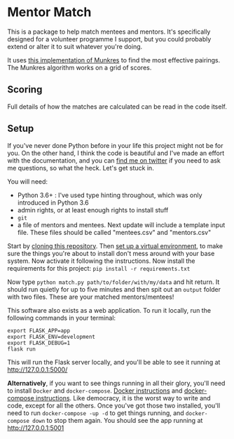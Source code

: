 # Mentor Match

This is a package to help match mentees and mentors. It's specifically designed for a volunteer programme I support, but you could probably extend or alter it to suit whatever you're doing.

It uses [this implementation of Munkres](https://github.com/bmc/munkres) to find the most effective pairings. The Munkres algorithm works on a grid of scores.

## Scoring

Full details of how the matches are calculated can be read in the code itself.

## Setup

If you've never done Python before in your life this project might not be for you. On the other hand, I think the code is
beautiful and I've made an effort with the documentation, and you can [find me on twitter](https://www.twitter.com/jonodrew)
if you need to ask me questions, so what the heck. Let's get stuck in.

You will need:

- Python 3.6+ : I've used type hinting throughout, which was only introduced in Python 3.6
- admin rights, or at least enough rights to install stuff
- `git`
- a file of mentors and mentees. Next update will include a template input file. These files should be called "mentees.csv"
and "mentors.csv"

Start by [cloning this repository](https://docs.github.com/en/github/creating-cloning-and-archiving-repositories/cloning-a-repository-from-github/cloning-a-repository).
Then [set up a virtual environment](https://docs.python.org/3/library/venv.html), to make sure the things you're about to
install don't mess around with your base system. Now activate it following the instructions. Now install the requirements for this
project: `pip install -r requirements.txt`

Now type `python match.py path/to/folder/with/my/data` and hit return. It should run quietly for up to five minutes and then
spit out an `output` folder with two files. These are your matched mentors/mentees!

This software also exists as a web application. To run it locally, run the following commands in your terminal:
```
export FLASK_APP=app
export FLASK_ENV=development
export FLASK_DEBUG=1
flask run
```
This will run the Flask server locally, and you'll be able to see it running at http://127.0.0.1:5000/

**Alternatively**, if you want to see things running in all their glory, you'll need to install `Docker` and
`docker-compose`. [Docker instructions](https://docs.docker.com/engine/install/) and
[docker-compose instructions](https://docs.docker.com/compose/install/). Like democracy, it is the worst way to write and
code, except for all the others. Once you've got those two installed, you'll need to run `docker-compose -up -d` to get
things running, and `docker-compose down` to stop them again. You should see the app running at http://127.0.0.1:5001
